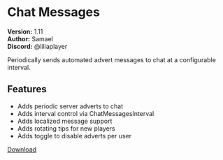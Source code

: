 # Chat Messages

**Version:** 1.11  
**Author:** Samael  
**Discord:** @liliaplayer  

Periodically sends automated advert messages to chat at a configurable interval.

## Features

- Adds periodic server adverts to chat
- Adds interval control via ChatMessagesInterval
- Adds localized message support
- Adds rotating tips for new players
- Adds toggle to disable adverts per user

[Download](https://github.com/LiliaFramework/Modules/raw/refs/heads/gh-pages/chatmessages.zip)
